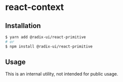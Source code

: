 # react-context

## Installation

```sh
$ yarn add @radix-ui/react-primitive
# or
$ npm install @radix-ui/react-primitive
```

## Usage
This is an internal utility, not intended for public usage.
